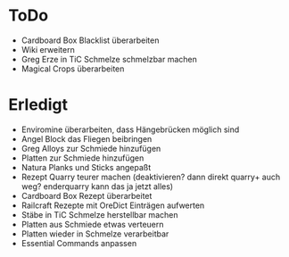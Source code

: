 # ToDo
* Cardboard Box Blacklist überarbeiten
* Wiki erweitern
* Greg Erze in TiC Schmelze schmelzbar machen
* Magical Crops überarbeiten


# Erledigt
* Enviromine überarbeiten, dass Hängebrücken möglich sind
* Angel Block das Fliegen beibringen
* Greg Alloys zur Schmiede hinzufügen
* Platten zur Schmiede hinzufügen
* Natura Planks und Sticks angepaßt
* Rezept Quarry teurer machen (deaktivieren? dann direkt quarry+ auch weg? enderquarry kann das ja jetzt alles)
* Cardboard Box Rezept überarbeitet
* Railcraft Rezepte mit OreDict Einträgen aufwerten
* Stäbe in TiC Schmelze herstellbar machen
* Platten aus Schmiede etwas verteuern
* Platten wieder in Schmelze verarbeitbar
* Essential Commands anpassen
